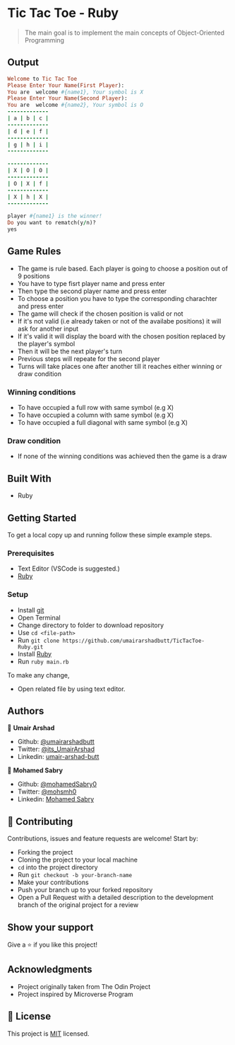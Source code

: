 # Tic Tac Toe - Ruby

> The main goal is to implement the main concepts of Object-Oriented Programming

## Output
```ruby
Welcome to Tic Tac Toe
Please Enter Your Name(First Player): 
You are  welcome #{name1}, Your symbol is X
Please Enter Your Name(Second Player):
You are  welcome #{name2}, Your symbol is O
-------------
| a | b | c |
-------------
| d | e | f |
-------------
| g | h | i |
-------------

-------------
| X | O | O |
-------------
| O | X | f |
-------------
| X | h | X |
-------------

player #{name1} is the winner!
Do you want to rematch(y/n)?
yes
```
## Game Rules
- The game is rule based. Each player is going to choose a position out of 9 positions
- You have to type fisrt player name and press enter
- Then type the second player name and press enter
- To choose a position you have to type the corresponding charachter and press enter
- The game will check if the chosen position is valid or not
- If it's not valid (i.e already taken or not of the availabe positions) it will ask for another input
- If it's valid it will display the board with the chosen position replaced by the player's symbol
- Then it will be the next player's turn 
- Previous steps will repeate for the second player
- Turns will take places one after another till it reaches either winning or draw condition

### Winning conditions
- To have occupied a full row with same symbol (e.g X)
- To have occupied a column with same symbol (e.g X)
- To have occupied a full diagonal with same symbol (e.g X)

### Draw condition
- If none of the winning conditions was achieved then the game is a draw

## Built With

- Ruby


## Getting Started

To get a local copy up and running follow these simple example steps.

### Prerequisites

- Text Editor (VSCode is suggested.)
- [Ruby](https://ruby-doc.org/downloads/)

### Setup

- Install [git](https://git-scm.com/downloads)
- Open Terminal
- Change directory to folder to download repository
- Use `cd <file-path>`
- Run `git clone https://github.com/umairarshadbutt/TicTacToe-Ruby.git`
- Install [Ruby](https://ruby-doc.org/downloads/)
- Run `ruby main.rb`

To make any change,

- Open related file by using text editor.

## Authors

👤 **Umair Arshad**

- Github: [@umairarshadbutt](https://github.com/umairarshadbutt)
- Twitter: [@its_UmairArshad](https://twitter.com/its_UmairArshad)
- Linkedin: [umair-arshad-butt](https://www.linkedin.com/in/umair-arshad-butt/)

👤 **Mohamed Sabry**

- Github: [@mohamedSabry0](https://github.com/mohamedSabry0)
- Twitter: [@mohsmh0](https://twitter.com/mohsmh0)
- Linkedin: [Mohamed Sabry](https://www.linkedin.com/in/mohamed-sabry-1322b1105/)

## 🤝 Contributing

Contributions, issues and feature requests are welcome! Start by:

- Forking the project
- Cloning the project to your local machine
- `cd` into the project directory
- Run `git checkout -b your-branch-name`
- Make your contributions
- Push your branch up to your forked repository
- Open a Pull Request with a detailed description to the development branch of the original project for a review


## Show your support

Give a ⭐️ if you like this project!

## Acknowledgments

- Project originally taken from The Odin Project
- Project inspired by Microverse Program


## 📝 License

This project is [MIT](LICENSE) licensed.


